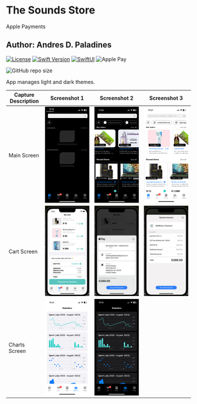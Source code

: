 # The Sounds Store
Apple Payments
## Author: Andres D. Paladines

[![License][license-image]][license-url] [![Swift Version][swift-image]][swift-url] [![SwiftUI][swiftUI-image]][swiftUI-url] 
![Apple Pay](https://img.shields.io/badge/ApplePay-000000.svg?style=for-the-badge&logo=Apple-Pay&logoColor=white)

[swift-image]:https://img.shields.io/badge/Swift-5.8.1-orange?style=for-the-badge
[swift-url]: https://swift.org/

[license-image]: https://img.shields.io/badge/License-MIT-blue?style=for-the-badge
[license-url]: LICENSE

![GitHub repo size](https://img.shields.io/github/repo-size/adpaladines/The-Sounds-Store?style=for-the-badge)

[SwiftUI-image]: https://img.shields.io/badge/SwiftUI-3.0-orange?style=for-the-badge&logo=swift&logoColor=white
[SwiftUI-url]: https://developer.apple.com/xcode/swiftui/



App manages light and dark themes.

| Capture Description | Screenshot 1 | Screenshot 2 | Screenshot 3 | 
|--|--|--|--|
| Main Screen | ![image](./ScreenCaptures/IMG_9290.PNG) | ![image](./ScreenCaptures/IMG_9295.PNG) | ![image](./ScreenCaptures/IMG_9296.PNG) |
| Cart Screen | ![image](./cart_1.png) | ![image](./cart_2.png) | ![image](./cart_3.png) |
| Charts Screen | ![image](./ScreenCaptures/IMG_9297.PNG) | ![image](./ScreenCaptures/IMG_9294.PNG) |  |

